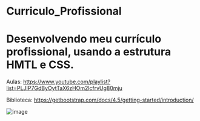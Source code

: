 # Curriculo_Profissional
<h1> Desenvolvendo meu currículo profissional, usando a estrutura HMTL e CSS. </h1>

Aulas: https://www.youtube.com/playlist?list=PLJIP7GdByOytTaX6zHOm2lcfrvUg80mju

Biblioteca: https://getbootstrap.com/docs/4.5/getting-started/introduction/


![image](https://github.com/user-attachments/assets/a593c0bb-32e4-4ed2-aeaf-cd6d241a3adf)


